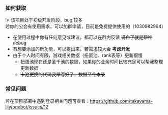 ### 如何获取

!> 该项目处于初级开发阶段，bug 较多  
若你的公会有使用需求，可以加群申请，目前是免费提供使用的（1030982964）

- 在使用过程中你有任何意见或建议，都可以在群内反馈 ~~说白了就是帮忙 debug~~
- 有想要添加的新功能，可以提出来，若需求较大会 **考虑开发**
- 由于个人时间有限，游戏相关数据（扭蛋池、rank表等）更新很慢
  + 扭蛋池现在还是圣千池的数据，如果你的业余时间比较充足可以帮我整理更新数据
  + ~~卡池更换的代码我早写好了，数据至今未录~~

### 常见问题

若在项目部署中遇到登录相关问题可查看：https://github.com/takayama-lily/onebot/issues/12